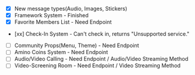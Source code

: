 - [x] New message types(Audio, Images, Stickers)
- [x] Framework System - Finished
- [x] Favorite Members List - Need Endpoint
- [xx] Check-In System - Can't check in, returns "Unsupported service."
- [ ] Community Props(Menu, Theme) - Need Endpoint
- [ ] Amino Coins System - Need Endpoint
- [ ] Audio/Video Calling - Need Endpoint / Audio/Video Streaming Method
- [ ] Video-Screening Room - Need Endpoint / Video Streaming Method
